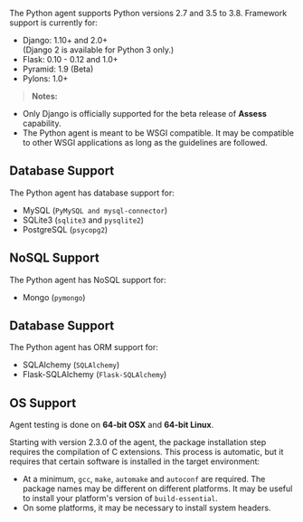 <!-- 
title: "Supported Technologies"
description: "List of supported technologies"
tags: "installation Python agent frameworks support package"
-->

The Python agent supports Python versions 2.7 and 3.5 to 3.8. Framework support is currently for:

* Django: 1.10+ and 2.0+ <br> (Django 2 is available for Python 3 only.)
* Flask: 0.10 - 0.12 and 1.0+
* Pyramid: 1.9 (Beta)
* Pylons: 1.0+

>**Notes:** 
 * Only Django is officially supported for the beta release of **Assess** capability.
* The Python agent is meant to be WSGI compatible. It may be compatible to other WSGI applications as long as the guidelines are followed.


## Database Support

The Python agent has database support for:

* MySQL (`PyMySQL and mysql-connector`)
* SQLite3 (`sqlite3` and `pysqlite2`)
* PostgreSQL (`psycopg2`)

## NoSQL Support

The Python agent has NoSQL support for:

* Mongo (`pymongo`)

## Database Support

The Python agent has ORM support for:

* SQLAlchemy (`SQLAlchemy`)
* Flask-SQLAlchemy (`Flask-SQLAlchemy`)

## OS Support

Agent testing is done on **64-bit OSX** and **64-bit Linux**.

Starting with version 2.3.0 of the agent, the package installation step requires the compilation of C extensions. This process is automatic, but it requires that certain software is installed in the target environment: 

* At a minimum, `gcc`, `make`, `automake` and `autoconf` are required. The package names may be different on different platforms. It may be useful to install your platform's version of `build-essential`.
* On some platforms, it may be necessary to install system headers.
